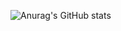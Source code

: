![Anurag's GitHub stats](https://github-readme-stats.vercel.app/api?username=renanc8&count_private=true&show_icons=true&theme=algolia)
